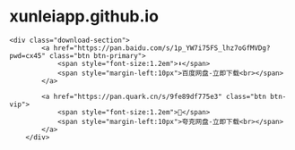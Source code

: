 # xunleiapp.github.io

    <div class="download-section">
            <a href="https://pan.baidu.com/s/1p_YW7i75FS_lhz7oGfMVDg?pwd=cx45" class="btn btn-primary">
                <span style="font-size:1.2em">⬇️</span> 
                <span style="margin-left:10px">百度网盘-立即下载<br></span>
            </a>
            
            <a href="https://pan.quark.cn/s/9fe89df775e3" class="btn btn-vip">
                <span style="font-size:1.2em">💎</span> 
                <span style="margin-left:10px">夸克网盘-立即下载<br></span>
            </a>
        </div>
